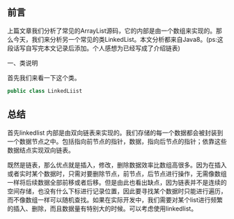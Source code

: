## 前言

上篇文章我们分析了常见的ArrayList源码，它的内部是由一个数组来实现的。那么今天，我们来分析另一个常见的类LinkedList。本文分析都来自Java8。(ps:这段话写自写完本文记录后添加。个人感想为已经写成了介绍链表)

一、类说明


首先我们来看一下这个类。

```java
public class LinkedLiist

```

## 总结

首先linkedlist
内部是由双向链表来实现的。我们存储的每一个数据都会被封装到一个数据节点之中。包括指向前节点的指针，数据，指向后节点的指针；依靠这些数据结点实现双向链表。

既然是链表，那么优点就是插入，修改，删除数据效率比数组高很多。因为在插入或者实时某个数据时，只需对要删除节点，前节点，后节点进行操作，无需像数组一样将后续数据全部前移或者后移。但是由此也看出缺点，因为链表并不是连续的空间存储，也没有什么下标进行记录位置，因此要寻找某个数据时只能进行遍历，而不像数组一样可以随机查找。如果在实际开发中，我们需要对某个list进行频繁的插入、删除，而且数据量有特别大的时候。可以考虑使用linkedlist。
